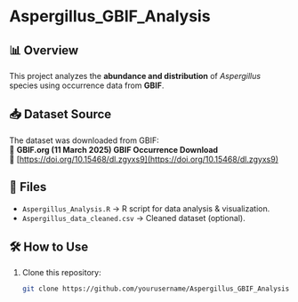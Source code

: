 # Aspergillus_GBIF_Analysis

## 📊 Overview
This project analyzes the **abundance and distribution** of *Aspergillus* species using occurrence data from **GBIF**.

## 📥 Dataset Source
The dataset was downloaded from GBIF:  
📌 **GBIF.org (11 March 2025) GBIF Occurrence Download**  
🔗 [https://doi.org/10.15468/dl.zgyxs9](https://doi.org/10.15468/dl.zgyxs9)

## 📁 Files
- `Aspergillus_Analysis.R` → R script for data analysis & visualization.  
- `Aspergillus_data_cleaned.csv` → Cleaned dataset (optional).  

## 🛠 How to Use
1. Clone this repository:
   ```sh
   git clone https://github.com/yourusername/Aspergillus_GBIF_Analysis.git
